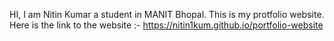 HI, I am Nitin Kumar a student in MANIT Bhopal. This is my protfolio website.
Here is the link to the website :- https://nitin1kum.github.io/portfolio-website
